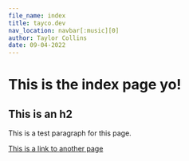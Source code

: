 ```yaml
---
file_name: index
title: tayco.dev
nav_location: navbar[:music][0]
author: Taylor Collins
date: 09-04-2022
---
```


# This is the index page yo!

## This is an h2

This is a test paragraph for this page.

[This is a link to another page](about-me.html)
